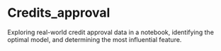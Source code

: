 # Credits_approval
 Exploring real-world credit approval data in a notebook, identifying the optimal model, and determining the most influential feature.

